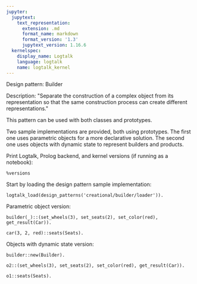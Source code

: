 ```yaml
---
jupyter:
  jupytext:
    text_representation:
      extension: .md
      format_name: markdown
      format_version: '1.3'
      jupytext_version: 1.16.6
  kernelspec:
    display_name: Logtalk
    language: logtalk
    name: logtalk_kernel
---
```


<!--
________________________________________________________________________

This file is part of Logtalk <https://logtalk.org/>  
SPDX-FileCopyrightText: 1998-2025 Paulo Moura <pmoura@logtalk.org>  
SPDX-License-Identifier: Apache-2.0

Licensed under the Apache License, Version 2.0 (the "License");
you may not use this file except in compliance with the License.
You may obtain a copy of the License at

    http://www.apache.org/licenses/LICENSE-2.0

Unless required by applicable law or agreed to in writing, software
distributed under the License is distributed on an "AS IS" BASIS,
WITHOUT WARRANTIES OR CONDITIONS OF ANY KIND, either express or implied.
See the License for the specific language governing permissions and
limitations under the License.
________________________________________________________________________
-->

Design pattern:
	Builder

Description:
	"Separate the construction of a complex object from its
	representation so that the same construction process can
	create different representations."

This pattern can be used with both classes and prototypes.

Two sample implementations are provided, both using prototypes. The first
one uses parametric objects for a more declarative solution. The second
one uses objects with dynamic state to represent builders and products.

Print Logtalk, Prolog backend, and kernel versions (if running as a notebook):

```logtalk
%versions
```

Start by loading the design pattern sample implementation:

```logtalk
logtalk_load(design_patterns('creational/builder/loader')).
```

Parametric object version:

```logtalk
builder(_)::(set_wheels(3), set_seats(2), set_color(red), get_result(Car)).
```

<!--
Car = car(3, 2, red).
-->

```logtalk
car(3, 2, red)::seats(Seats).
```

<!--
Seats = 2.
-->

Objects with dynamic state version:

```logtalk
builder::new(Builder).
```

<!--
Builder = o2.
-->

```logtalk
o2::(set_wheels(3), set_seats(2), set_color(red), get_result(Car)).
```

<!--
Car = o1.
-->

```logtalk
o1::seats(Seats).
```

<!--
Seats = 2.
-->
